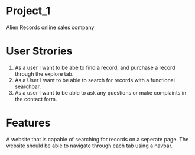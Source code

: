 # Project_1

Alien Records online sales company

# User Strories

1. As a user I want to be abe to find a record, and purchase a record through the explore tab.
2. As a User I want to be able to search for records with a functional searchbar.
3. As a user I want to be able to ask any questions or make complaints in the contact form.

# Features

A website that is capable of searching for records on a seperate page. The website should be able to navigate through each tab using a navbar.
